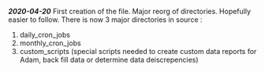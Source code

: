 ***2020-04-20***
First creation of the file.
Major reorg of directories. Hopefully easier to follow.
There is now 3 major directories in source :
1) daily_cron_jobs
2) monthly_cron_jobs
3) custom_scripts  (special scripts needed to create custom data reports for Adam, back fill data or determine data deiscrepencies)
